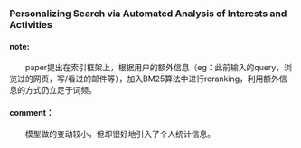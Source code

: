 ### Personalizing Search via Automated Analysis of Interests and Activities

#### note:
&emsp;&emsp;paper提出在索引框架上，根据用户的额外信息（eg：此前输入的query，浏览过的网页，写/看过的邮件等），加入BM25算法中进行reranking，利用额外信息的方式仍立足于词频。

#### comment：
&emsp;&emsp;模型做的变动较小，但却很好地引入了个人统计信息。
